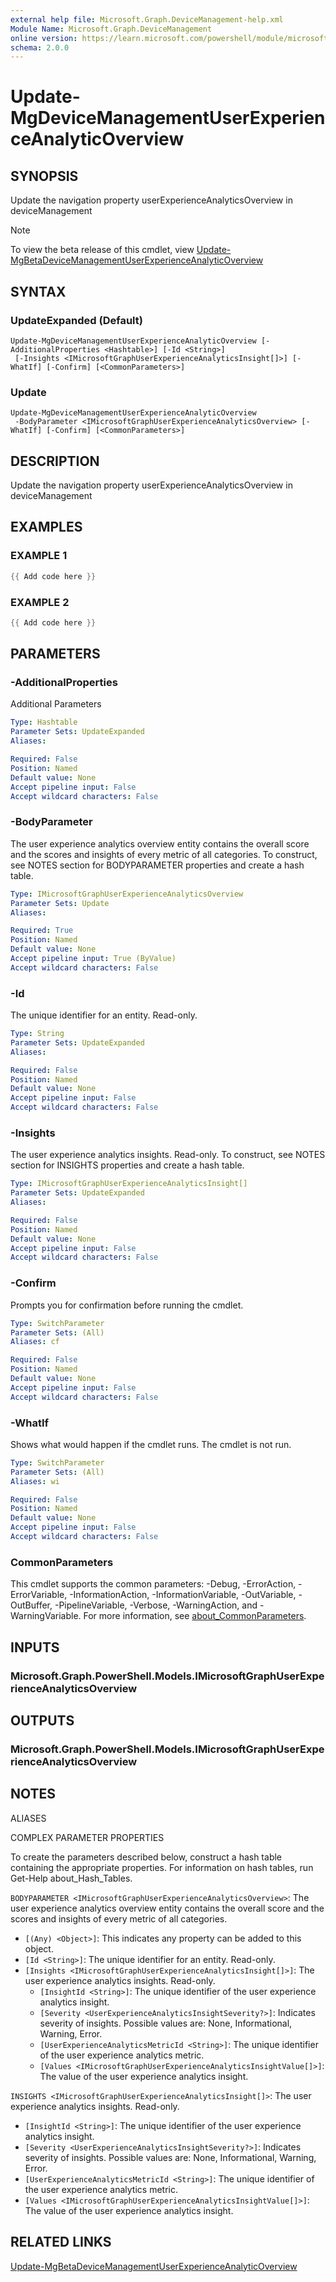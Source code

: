 ```yaml
---
external help file: Microsoft.Graph.DeviceManagement-help.xml
Module Name: Microsoft.Graph.DeviceManagement
online version: https://learn.microsoft.com/powershell/module/microsoft.graph.devicemanagement/update-mgdevicemanagementuserexperienceanalyticoverview
schema: 2.0.0
---
```


# Update-MgDeviceManagementUserExperienceAnalyticOverview

## SYNOPSIS
Update the navigation property userExperienceAnalyticsOverview in deviceManagement

> [!NOTE]
> To view the beta release of this cmdlet, view [Update-MgBetaDeviceManagementUserExperienceAnalyticOverview](/powershell/module/Microsoft.Graph.Beta.DeviceManagement/Update-MgBetaDeviceManagementUserExperienceAnalyticOverview?view=graph-powershell-beta)

## SYNTAX

### UpdateExpanded (Default)
```
Update-MgDeviceManagementUserExperienceAnalyticOverview [-AdditionalProperties <Hashtable>] [-Id <String>]
 [-Insights <IMicrosoftGraphUserExperienceAnalyticsInsight[]>] [-WhatIf] [-Confirm] [<CommonParameters>]
```

### Update
```
Update-MgDeviceManagementUserExperienceAnalyticOverview
 -BodyParameter <IMicrosoftGraphUserExperienceAnalyticsOverview> [-WhatIf] [-Confirm] [<CommonParameters>]
```

## DESCRIPTION
Update the navigation property userExperienceAnalyticsOverview in deviceManagement

## EXAMPLES

### EXAMPLE 1
```powershell
{{ Add code here }}
```

### EXAMPLE 2
```powershell
{{ Add code here }}
```

## PARAMETERS

### -AdditionalProperties
Additional Parameters

```yaml
Type: Hashtable
Parameter Sets: UpdateExpanded
Aliases:

Required: False
Position: Named
Default value: None
Accept pipeline input: False
Accept wildcard characters: False
```

### -BodyParameter
The user experience analytics overview entity contains the overall score and the scores and insights of every metric of all categories.
To construct, see NOTES section for BODYPARAMETER properties and create a hash table.

```yaml
Type: IMicrosoftGraphUserExperienceAnalyticsOverview
Parameter Sets: Update
Aliases:

Required: True
Position: Named
Default value: None
Accept pipeline input: True (ByValue)
Accept wildcard characters: False
```

### -Id
The unique identifier for an entity.
Read-only.

```yaml
Type: String
Parameter Sets: UpdateExpanded
Aliases:

Required: False
Position: Named
Default value: None
Accept pipeline input: False
Accept wildcard characters: False
```

### -Insights
The user experience analytics insights.
Read-only.
To construct, see NOTES section for INSIGHTS properties and create a hash table.

```yaml
Type: IMicrosoftGraphUserExperienceAnalyticsInsight[]
Parameter Sets: UpdateExpanded
Aliases:

Required: False
Position: Named
Default value: None
Accept pipeline input: False
Accept wildcard characters: False
```

### -Confirm
Prompts you for confirmation before running the cmdlet.

```yaml
Type: SwitchParameter
Parameter Sets: (All)
Aliases: cf

Required: False
Position: Named
Default value: None
Accept pipeline input: False
Accept wildcard characters: False
```

### -WhatIf
Shows what would happen if the cmdlet runs.
The cmdlet is not run.

```yaml
Type: SwitchParameter
Parameter Sets: (All)
Aliases: wi

Required: False
Position: Named
Default value: None
Accept pipeline input: False
Accept wildcard characters: False
```

### CommonParameters
This cmdlet supports the common parameters: -Debug, -ErrorAction, -ErrorVariable, -InformationAction, -InformationVariable, -OutVariable, -OutBuffer, -PipelineVariable, -Verbose, -WarningAction, and -WarningVariable. For more information, see [about_CommonParameters](http://go.microsoft.com/fwlink/?LinkID=113216).

## INPUTS

### Microsoft.Graph.PowerShell.Models.IMicrosoftGraphUserExperienceAnalyticsOverview
## OUTPUTS

### Microsoft.Graph.PowerShell.Models.IMicrosoftGraphUserExperienceAnalyticsOverview
## NOTES

ALIASES

COMPLEX PARAMETER PROPERTIES

To create the parameters described below, construct a hash table containing the appropriate properties. For information on hash tables, run Get-Help about_Hash_Tables.


`BODYPARAMETER <IMicrosoftGraphUserExperienceAnalyticsOverview>`: The user experience analytics overview entity contains the overall score and the scores and insights of every metric of all categories.
  - `[(Any) <Object>]`: This indicates any property can be added to this object.
  - `[Id <String>]`: The unique identifier for an entity. Read-only.
  - `[Insights <IMicrosoftGraphUserExperienceAnalyticsInsight[]>]`: The user experience analytics insights. Read-only.
    - `[InsightId <String>]`: The unique identifier of the user experience analytics insight.
    - `[Severity <UserExperienceAnalyticsInsightSeverity?>]`: Indicates severity of insights. Possible values are: None, Informational, Warning, Error.
    - `[UserExperienceAnalyticsMetricId <String>]`: The unique identifier of the user experience analytics metric.
    - `[Values <IMicrosoftGraphUserExperienceAnalyticsInsightValue[]>]`: The value of the user experience analytics insight.

`INSIGHTS <IMicrosoftGraphUserExperienceAnalyticsInsight[]>`: The user experience analytics insights. Read-only.
  - `[InsightId <String>]`: The unique identifier of the user experience analytics insight.
  - `[Severity <UserExperienceAnalyticsInsightSeverity?>]`: Indicates severity of insights. Possible values are: None, Informational, Warning, Error.
  - `[UserExperienceAnalyticsMetricId <String>]`: The unique identifier of the user experience analytics metric.
  - `[Values <IMicrosoftGraphUserExperienceAnalyticsInsightValue[]>]`: The value of the user experience analytics insight.

## RELATED LINKS
[Update-MgBetaDeviceManagementUserExperienceAnalyticOverview](/powershell/module/Microsoft.Graph.Beta.DeviceManagement/Update-MgBetaDeviceManagementUserExperienceAnalyticOverview?view=graph-powershell-beta)
